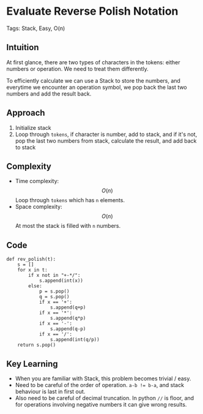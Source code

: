 # Evaluate Reverse Polish Notation
Tags: Stack, Easy, O(n)

## Intuition
At first glance, there are two types of characters in the tokens:
either numbers or operation. We need to treat them differently.

To efficiently calculate we can use a Stack
to store the numbers, and everytime we encounter an operation symbol,
we pop back the last two numbers and add the result back.

## Approach
1. Initialize stack
2. Loop through `tokens`, if character is number,
add to stack, and if it's not, pop the last two numbers from stack,
calculate the result, and add back to stack

## Complexity
- Time complexity: $$O(n)$$
Loop through `tokens` which has `n` elements.
- Space complexity: $$O(n)$$
At most the stack is filled with `n` numbers.

## Code
```
def rev_polish(t):
    s = []
    for x in t:
        if x not in "+-*/":
            s.append(int(x))
        else:
            p = s.pop()
            q = s.pop()
            if x == '+':
                s.append(q+p)
            if x == '*':
                s.append(q*p)
            if x == '-':
                s.append(q-p)
            if x == '/':
                s.append(int(q/p))
    return s.pop()
```

## Key Learning
* When you are familiar with Stack, this problem
becomes trivial / easy.
* Need to be careful of the order of operation.
`a-b != b-a`, and stack behaviour is last in first out.
* Also need to be careful of decimal truncation.
In python `//` is floor, and for operations involving
negative numbers it can give wrong results.
